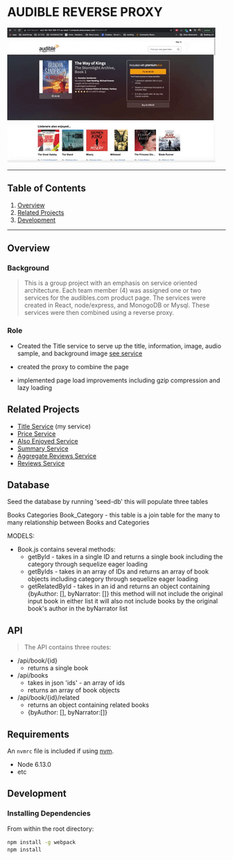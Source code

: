 # AUDIBLE REVERSE PROXY
![gif1](https://github.com/huang-pei-mei/CM-proxy/blob/master/gifs/01.gif)

---

## Table of Contents

1. [Overview](#Overview)
2. [Related Projects](#RelatedProjects)
3. [Development](#development)

---

## Overview

### Background

>This is a group project with an emphasis on service oriented architecture. Each team member (4) was assigned one or two services for the audibles.com product page.
The services were created in React, node/express, and MonogoDB or Mysql.
These services were then combined using a reverse proxy.

### Role

- Created the Title service to serve up the title, information, image, audio sample, and background image
[see service](https://github.com/huang-pei-mei/title-service)

- created the proxy to combine the page

- implemented page load improvements including gzip compression and lazy loading

## Related Projects

 - [Title Service](https://github.com/huang-pei-mei/title-service) (my service)
 - [Price Service](https://github.com/huang-pei-mei/price-service)
 - [Also Enjoyed Service](https://github.com/huang-pei-mei/also-enjoyed-service)
 - [Summary Service](https://github.com/huang-pei-mei/FEC-Publishers-Summary)
 - [Aggregate Reviews Service](https://github.com/huang-pei-mei/FEC-Agg.Review)
 - [Reviews Service](https://github.com/huang-pei-mei/reviews-service)

## Database
  Seed the database by running 'seed-db'
  this will populate three tables

  Books
  Categories
  Book_Category
    - this table is a join table for the many to many relationship between Books and Categories

  MODELS:
  - Book.js
     contains several methods:
     * getById - takes in a single ID and returns a single book including the category through sequelize eager loading
     * getByIds - takes in an array of IDs and returns an array of book objects including category through sequelize eager loading
     * getRelatedById - takes in an id and returns an object containing
     {byAuthor: [], byNarrator: []}
     this method will not include the original input book in either list
     it will also not include books by the original book's author in the byNarrator list

## API
> The API contains three routes:
   - /api/book/{id}
       * returns a single book
   - /api/books
       * takes in json 'ids' - an array of ids
       * returns an array of book objects
   - /api/book/{id}/related
       * returns an object containing related books
       * {byAuthor: [], byNarrator:[]}



## Requirements

An `nvmrc` file is included if using [nvm](https://github.com/creationix/nvm).

- Node 6.13.0
- etc

## Development

### Installing Dependencies

From within the root directory:

```sh
npm install -g webpack
npm install
```

